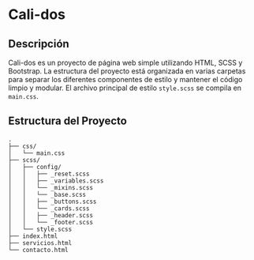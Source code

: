 # Cali-dos

## Descripción

Cali-dos es un proyecto de página web simple utilizando HTML, SCSS y Bootstrap. La estructura del proyecto está organizada en varias carpetas para separar los diferentes componentes de estilo y mantener el código limpio y modular. El archivo principal de estilo `style.scss` se compila en `main.css`.

## Estructura del Proyecto

```plaintext
.
├── css/
│   └── main.css
├── scss/
│   ├── config/
│   │   ├── _reset.scss
│   │   ├── _variables.scss
│   │   └── _mixins.scss
│   │   └── _base.scss
│   │   ├── _buttons.scss
│   │   └── _cards.scss
│   │   ├── _header.scss
│   │   └── _footer.scss
│   └── style.scss
├── index.html
├── servicios.html
└── contacto.html
